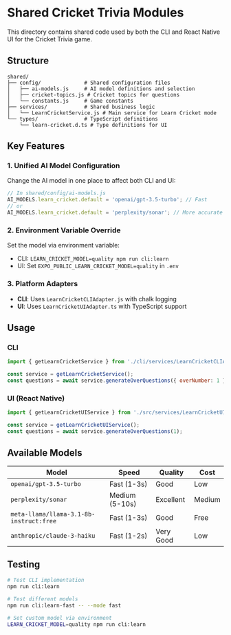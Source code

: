 # Shared Cricket Trivia Modules

This directory contains shared code used by both the CLI and React Native UI for the Cricket Trivia game.

## Structure

```
shared/
├── config/              # Shared configuration files
│   ├── ai-models.js     # AI model definitions and selection
│   ├── cricket-topics.js # Cricket topics for questions
│   └── constants.js     # Game constants
├── services/            # Shared business logic
│   └── LearnCricketService.js # Main service for Learn Cricket mode
└── types/               # TypeScript definitions
    └── learn-cricket.d.ts # Type definitions for UI
```

## Key Features

### 1. Unified AI Model Configuration

Change the AI model in one place to affect both CLI and UI:

```javascript
// In shared/config/ai-models.js
AI_MODELS.learn_cricket.default = 'openai/gpt-3.5-turbo'; // Fast
// or
AI_MODELS.learn_cricket.default = 'perplexity/sonar'; // More accurate
```

### 2. Environment Variable Override

Set the model via environment variable:
- CLI: `LEARN_CRICKET_MODEL=quality npm run cli:learn`
- UI: Set `EXPO_PUBLIC_LEARN_CRICKET_MODEL=quality` in `.env`

### 3. Platform Adapters

- **CLI**: Uses `LearnCricketCLIAdapter.js` with chalk logging
- **UI**: Uses `LearnCricketUIAdapter.ts` with TypeScript support

## Usage

### CLI
```javascript
import { getLearnCricketService } from './cli/services/LearnCricketCLIAdapter.js';

const service = getLearnCricketService();
const questions = await service.generateOverQuestions({ overNumber: 1 });
```

### UI (React Native)
```typescript
import { getLearnCricketUIService } from './src/services/LearnCricketUIAdapter';

const service = getLearnCricketUIService();
const questions = await service.generateOverQuestions(1);
```

## Available Models

| Model | Speed | Quality | Cost |
|-------|-------|---------|------|
| `openai/gpt-3.5-turbo` | Fast (1-3s) | Good | Low |
| `perplexity/sonar` | Medium (5-10s) | Excellent | Medium |
| `meta-llama/llama-3.1-8b-instruct:free` | Fast (1-3s) | Good | Free |
| `anthropic/claude-3-haiku` | Fast (1-2s) | Very Good | Low |

## Testing

```bash
# Test CLI implementation
npm run cli:learn

# Test different models
npm run cli:learn-fast -- --mode fast

# Set custom model via environment
LEARN_CRICKET_MODEL=quality npm run cli:learn
```